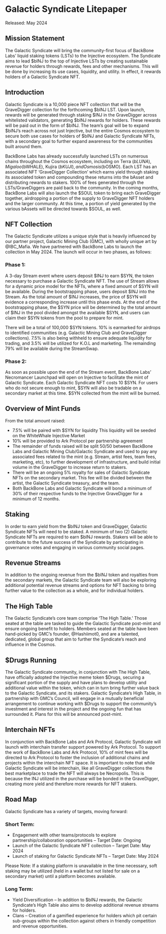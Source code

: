 # Galactic Syndicate Litepaper
Released: May 2024

## Mission Statement
The Galactic Syndicate will bring the community-first focus of BackBone Labs’ liquid staking tokens (LSTs) to the Injective ecosystem. The Syndicate aims to lead $bINJ to the top of Injective LSTs by creating sustainable revenue for holders through rewards, fees and other mechanisms. This will be done by increasing its use cases, liquidity, and utility. In effect, it rewards holders of a Galactic Syndicate NFT.

## Introduction
Galactic Syndicate is a 10,000 piece NFT collection that will be the GraveDigger collection for the forthcoming $bINJ LST. Upon launch, rewards will be generated through staking $INJ in the GraveDigger across whitelisted validators, generating $bINJ rewards for holders. These rewards will be paid out in the form of $bINJ. The team’s goal will be to expand $bINJ’s reach across not just Injective, but the entire Cosmos ecosystem to secure both use cases for holders of $bINJ and Galactic Syndicate NFTs, with a secondary goal to further expand awareness for the communities built around them.

BackBone Labs has already successfully launched LSTs on numerous chains throughout the Cosmos ecosystem, including on Terra ($bLUNA), Migaloo ($bWHALE), Kujira ($bKUJI), and Osmosis ($bOSMO). Each LST has an associated NFT ‘GraveDigger Collection’ which earns yield through staking its associated token and compounding these returns into the bAsset and distributing rewards to stakers. 100% of fees generated through the LSTs/GraveDiggers are paid back to the community. In the coming months, BackBone Labs will also launch the $SOUL token to bring each GraveDigger together, airdropping a portion of the supply to GraveDigger NFT holders and the larger community. At this time, a portion of yield generated by the various bAssets will be directed towards $SOUL, as well.

## NFT Collection
The Galactic Syndicate utilizes a unique style that is heavily influenced by our partner project, Galactic Mining Club (GMC), with wholly unique art by @IBC_Mafia. We have partnered with BackBone Labs to launch the collection in May 2024. The launch will occur in two phases, as follows:

### Phase 1:
A 3-day Stream event where users deposit $INJ to earn $SYN, the token necessary to purchase a Galactic Syndicate NFT. The use of Stream allows for a dynamic price model for the NFTs, where a fixed amount of $SYN will be available. During the bootstrapping phase, users deposit $INJ into the Stream. As the total amount of $INJ increases, the price of $SYN will evidence a corresponding increase until this phase ends. At the end of the bootstrapping phase, the $SYN price will be determined by the total amount of $INJ in the pool divided amongst the available $SYN, and users can claim their $SYN tokens from the pool to prepare for mint.

There will be a total of 100,000 $SYN tokens. 10% is earmarked for airdrops to identified communities (e.g. Galactic Mining Club and GraveDigger collections). 7.5% is also being withheld to ensure adequate liquidity for trading, and 3.5% will be utilized for K.O.L and marketing. The remainding 79% will be available during the StreamSwap.

### Phase 2:
As soon as possible upon the end of the Stream event, BackBone Labs’ Necromancer Launchpad will open on Injective to facilitate the mint of Galactic Syndicate. Each Galactic Syndicate NFT costs 10 $SYN. For users who do not secure enough to mint, $SYN will also be tradable on a secondary market at this time. $SYN collected from the mint will be burned.

## Overview of Mint Funds
From the total amount raised:

- 7.5% will be paired with $SYN for liquidity
  This liquidity will be seeded on the WhiteWhale Injective Market
- 10% will be provided to Ark Protocol per partnership agreement
- The remainder of funds raised will be split 50/50 between BackBone Labs and Galactic Mining Club/Galactic Syndicate and used to pay any associated fees related to the mint (e.g. Stream, artist fees, team fees, marketing, etc), to further development of infrastructure, and build initial volume in the GraveDigger to increase return to stakers. 
- There will be an ongoing 5% royalty for sales of Galactic Syndicate NFTs on the secondary market. This fee will be divided between the artist, the Galactic Syndicate treasury, and the team.
- Both BackBone Labs and Galactic Syndicate will bond a minimum of 30% of their respective funds to the Injective GraveDigger for a minimum of 12 months.

## Staking
In order to earn yield from the $bINJ token and GraveDigger, Galactic Syndicate NFTs will need to be staked. A minimum of two (2) Galactic Syndicate NFTs are required to earn $bINJ rewards. Stakers will be able to contribute to the future success of the Syndicate by participating in governance votes and engaging in various community social pages.

## Revenue Streams
In addition to the ongoing revenue from the $bINJ token and royalties from the secondary markets, the Galactic Syndicate team will also be exploring additional potential revenue streams and options for NFT backing to bring further value to the collection as a whole, and for individual holders.

## The High Table
The Galactic Syndicate’s core team comprise ‘The High Table.’ Those seated at the table are tasked to guide the Galactic Syndicate post-mint and ensure ongoing benefit to holders. Members seated at the table have been hand-picked by GMC’s founder, @Hashiimot0, and are a talented, dedicated, global group that aim to further the Syndicate’s reach and influence in the Cosmos.

## $Drugs Running
The Galactic Syndicate community, in conjunction with The High Table, have officially adopted the Injective meme token $Drugs, securing a significant portion of the supply and have plans to develop utility and additional value within the token, which can in turn bring further value back to the Galactic Syndicate, and its stakers. Galactic Syndicate’s High Table, in partnership with GMC’s Council, will engage in a mutually beneficial arrangement to continue working with $Drugs to support the community’s investment and interest in the project and the ongoing fun that has surrounded it. Plans for this will be announced post-mint.

## Interchain NFTs
In conjunction with BackBone Labs and Ark Protocol, Galactic Syndicate will launch with interchain transfer support powered by Ark Protocol. To support the work of BackBone Labs and Ark Protocol, 10% of mint fees will be directed to Ark Protocol to foster the inclusion of additional chains and projects within the interchain NFT space. It is important to note that while Galactic Syndicate will be interchain, like all GraveDigger collections the best marketplace to trade the NFT will always be Necropolis. This is because the INJ utilized in the purchase will be bonded in the GraveDigger, creating more yield and therefore more rewards for NFT stakers.

## Road Map
Galactic Syndicate has a variety of targets, moving forward:

### Short Term:
- Engagement with other teams/protocols to explore partnership/collaboration opportunities – Target Date: Ongoing
- Launch of the Galactic Syndicate NFT collection – Target Date: May 2024
- Launch of staking for Galactic Syndicate NFTs – Target Date: May 2024

Please Note: If a staking platform is unavailable in the time necessary, soft staking may be utilized (held in a wallet but not listed for sale on a secondary market) until a platform becomes available.

### Long Term:
- Yield Diversification – In addition to $bINJ rewards, the Galactic Syndicate’s High Table also aims to develop additional revenue streams for holders.
- Clans – Creation of a gamified experience for holders which pit certain sub-groups within the collection against others in friendly competition and revenue opportunities.
